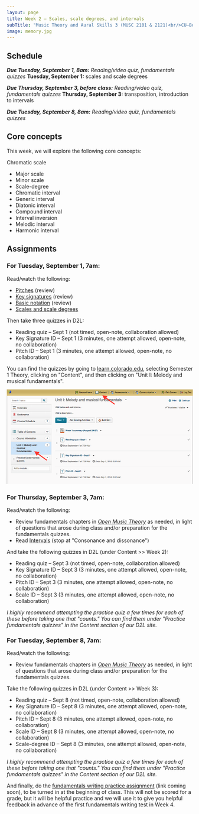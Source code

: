 ```yaml
---
layout: page
title: Week 2 – Scales, scale degrees, and intervals
subTitle: "Music Theory and Aural Skills 3 (MUSC 2101 & 2121)<br/>CU–Boulder, Fall 2015<br/>Kris Shaffer, Ph.D. – coordinator"
image: memory.jpg
---
```


## Schedule

***Due Tuesday, September 1, 8am:*** *Reading/video quiz, fundamentals quizzes*
**Tuesday, September 1:** scales and scale degrees  

***Due Thursday, September 3, before class:*** *Reading/video quiz, fundamentals quizzes* 
**Thursday, September 3:** transposition, introduction to intervals  

***Due Tuesday, September 8, 8am:*** *Reading/video quiz, fundamentals quizzes*

## Core concepts

This week, we will explore the following core concepts:

Chromatic scale  
- Major scale  
- Minor scale  
- Scale-degree  
- Chromatic interval  
- Generic interval  
- Diatonic interval  
- Compound interval  
- Interval inversion  
- Melodic interval  
- Harmonic interval


## Assignments

### For Tuesday, September 1, 7am:

Read/watch the following:

- [Pitches](http://openmusictheory.com/pitches.html) (review)  
- [Key signatures](http://openmusictheory.com/keySignatures.html) (review)  
- [Basic notation](http://openmusictheory.com/basicNotation.html) (review)  
- [Scales and scale degrees](http://openmusictheory.com/scales.html)

Then take three quizzes in D2L:

- Reading quiz – Sept 1 (not timed, open-note, collaboration allowed)  
- Key Signature ID – Sept 1 (3 minutes, one attempt allowed, open-note, no collaboration)  
- Pitch ID – Sept 1 (3 minutes, one attempt allowed, open-note, no collaboration)

You can find the quizzes by going to [learn.colorado.edu](http://learn.colorado.edu), selecting Semester 1 Theory, clicking on "Content", and then clicking on "Unit I: Melody and musical fundamentals".

![](/media/D2LQuizImage.png)


### For Thursday, September 3, 7am:

Read/watch the following:

- Review fundamentals chapters in [*Open Music Theory*](http://openmusictheory.com/contents.html) as needed, in light of questions that arose during class and/or preparation for the fundamentals quizzes.  
- Read [Intervals](http://openmusictheory.com/intervals.html) (stop at "Consonance and dissonance")  

And take the following quizzes in D2L (under Content >> Week 2):

- Reading quiz – Sept 3 (not timed, open-note, collaboration allowed)  
- Key Signature ID – Sept 3 (3 minutes, one attempt allowed, open-note, no collaboration)  
- Pitch ID – Sept 3 (3 minutes, one attempt allowed, open-note, no collaboration)  
- Scale ID – Sept 3 (3 minutes, one attempt allowed, open-note, no collaboration)  

*I highly recommend attempting the practice quiz a few times for each of these before taking one that "counts." You can find them under "Practice fundamentals quizzes" in the Content section of our D2L site.*


### For Tuesday, September 8, 7am:

Read/watch the following:

- Review fundamentals chapters in [*Open Music Theory*](http://openmusictheory.com/contents.html) as needed, in light of questions that arose during class and/or preparation for the fundamentals quizzes.  

Take the following quizzes in D2L (under Content >> Week 3):

- Reading quiz – Sept 8 (not timed, open-note, collaboration allowed)  
- Key Signature ID – Sept 8 (3 minutes, one attempt allowed, open-note, no collaboration)  
- Pitch ID – Sept 8 (3 minutes, one attempt allowed, open-note, no collaboration)  
- Scale ID – Sept 8 (3 minutes, one attempt allowed, open-note, no collaboration)  
- Scale-degree ID – Sept 8 (3 minutes, one attempt allowed, open-note, no collaboration)  

*I highly recommend attempting the practice quiz a few times for each of these before taking one that "counts." You can find them under "Practice fundamentals quizzes" in the Content section of our D2L site.*

And finally, do the [fundamentals writing practice assignment]() (link coming soon), to be turned in at the beginning of class. This will not be scored for a grade, but it will be helpful practice and we will use it to give you helpful feedback in advance of the first fundamentals writing test in Week 4.